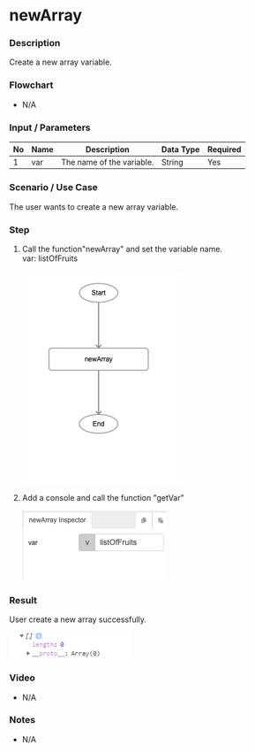 ﻿# newArray


### Description

Create a new array variable.

### Flowchart

- N/A 

### Input / Parameters

| No | Name | Description | Data Type | Required |
| ------ | ------ | ------ |------ | ------ |
| 1 | var | The name of the variable. | String | Yes |

### Scenario / Use Case

The user wants to create a new array variable.

### Step

1. Call the function"newArray" and set the variable name.<br>
var: listOfFruits<br />
    
    ![](newArray-step-1.png?raw=true)
    
2. Add a console and call the function "getVar"

    ![](newArray-step-2.png?raw=true)
    
### Result

User create a new array successfully.<br>

![](newArray-result-1.png?raw=true)

### Video

- N/A

<!--[![Video](http://i.imgur.com/Ot5DWAW.png)](https://youtu.be/StTqXEQ2l-Y?t=35s)-->

### Notes

- N/A